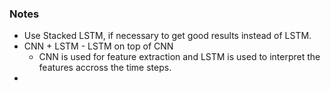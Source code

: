 ### Notes
- Use Stacked LSTM, if necessary to get good results instead of LSTM.
- CNN + LSTM - LSTM on top of CNN
  - CNN is used for feature extraction and LSTM is used to interpret the features accross the time steps.
- 
